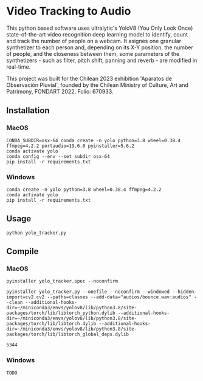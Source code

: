 # Video Tracking to Audio

This python based software uses ultralytic's YoloV8 (You Only Look Once) state-of-the-art video recognition deep learning model to identify, count and track the number of people on a webcam. It asignes one granular synthetizer to each person and, depending on its X-Y position, the number of people, and the closeness between them, some parameters of the synthetizers - such as filter, pitch shift, panning and reverb - are modified in real-time.

This project was built for the Chilean 2023 exhibition 'Aparatos de Observación Pluvial', founded by the Chilean Ministry of Culture, Art and Patrimony, FONDART 2022. Folio: 670933.

## Installation

### MacOS

```
CONDA_SUBDIR=osx-64 conda create -n yolo python=3.8 wheel=0.38.4 ffmpeg=4.2.2 portaudio=19.6.0 pyinstaller=5.6.2
conda activate yolo
conda config --env --set subdir osx-64
pip install -r requirements.txt
```

### Windows

```
conda create -n yolo python=3.8 wheel=0.38.4 ffmpeg=4.2.2 
conda activate yolo
pip install -r requirements.txt
```

## Usage

```
python yolo_tracker.py
```

## Compile

### MacOS

```
pyinstaller yolo_tracker.spec --noconfirm

pyinstaller yolo_tracker.py --onefile --noconfirm --windowed --hidden-import=cv2.cv2 --paths=classes --add-data="audios/bounce.wav:audios" --clean --additional-hooks-dir=~/miniconda3/envs/yolov8/lib/python3.8/site-packages/torch/lib/libtorch_python.dylib --additional-hooks-dir=~/miniconda3/envs/yolov8/lib/python3.8/site-packages/torch/lib/libtorch.dylib --additional-hooks-dir=~/miniconda3/envs/yolov8/lib/python3.8/site-packages/torch/lib/libtorch_global_deps.dylib

5344
```

### Windows

```
TODO
```
